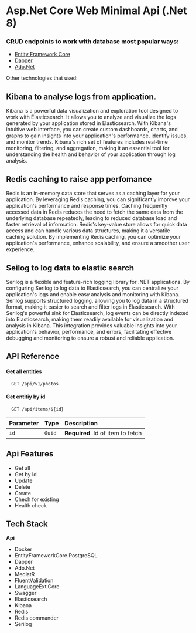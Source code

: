 
# Asp.Net Core Web Minimal Api (.Net 8)




 ### CRUD endpoints to work with database most popular ways:

 - [Entity Framework Core](https://learn.microsoft.com/en-us/ef/core/)
 - [Dapper](https://www.learndapper.com/)
 - [Ado.Net](https://learn.microsoft.com/en-us/dotnet/framework/data/adonet/ado-net-overview)

Other technologies that used:
 ## Kibana to analyse logs from application.
 Kibana is a powerful data visualization and exploration tool designed to work with Elasticsearch. It allows you to analyze and visualize the logs generated by your application stored in Elasticsearch. With Kibana's intuitive web interface, you can create custom dashboards, charts, and graphs to gain insights into your application's performance, identify issues, and monitor trends. Kibana's rich set of features includes real-time monitoring, filtering, and aggregation, making it an essential tool for understanding the health and behavior of your application through log analysis.
 ## Redis caching to raise app perfomance
 Redis is an in-memory data store that serves as a caching layer for your application. By leveraging Redis caching, you can significantly improve your application's performance and response times. Caching frequently accessed data in Redis reduces the need to fetch the same data from the underlying database repeatedly, leading to reduced database load and faster retrieval of information. Redis's key-value store allows for quick data access and can handle various data structures, making it a versatile caching solution. By implementing Redis caching, you can optimize your application's performance, enhance scalability, and ensure a smoother user experience.
 ## Seilog to log data to elastic search
Serilog is a flexible and feature-rich logging library for .NET applications. By configuring Serilog to log data to Elasticsearch, you can centralize your application's logs and enable easy analysis and monitoring with Kibana. Serilog supports structured logging, allowing you to log data in a structured format, making it easier to search and filter logs in Elasticsearch. With Serilog's powerful sink for Elasticsearch, log events can be directly indexed into Elasticsearch, making them readily available for visualization and analysis in Kibana. This integration provides valuable insights into your application's behavior, performance, and errors, facilitating effective debugging and monitoring to ensure a robust and reliable application.


## API Reference

#### Get all entities

```http
  GET /api/v1/photos
```


#### Get entitiy by id

```http
  GET /api/items/${id}
```

| Parameter | Type     | Description                       |
| :-------- | :------- | :-------------------------------- |
| `id`      | `Guid` | **Required**. Id of item to fetch |




## Api Features

- Get all 
- Get by Id
- Update 
- Delete
- Create
- Chech for existing
- Health check


## Tech Stack

**Api** 
- Docker
- EntityFrameworkCore.PostgreSQL
- Dapper
- Ado.Net 
- MediatR 
- FluentValidation
- LanguageExt.Core
- Swagger
- Elasticsearch
- Kibana
- Redis
- Redis commander
- Serilog

